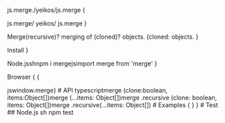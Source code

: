 js.merge./yeikos/js.merge
{

js.merge/
yeikos/ js.merge }

Merge(recursive)? merging of (cloned)? objects.
(cloned: objects. }

Install
}

Node.jsshnpm i mergejsimport merge from 'merge'
}

Browser
{ {

<script src="
https://cdn.jsdelivr.net/gh/yeikos/js.merge/dist/merge.browser.min.js">script>
jswindow.merge # API typescript merge(clone: boolean, items: Object[]) merge(...items: Object[]) merge.recursive (clone: boolean, items: Object[]) merge.recursive(...items: Object[]) # Examples .js// Merge {var objectA = {} merge (objectA, { value: 1 }, { str: 'hello world' })var objectB = merge(true, objectA, { value
</script> jswindow.merge} # API typescriptmerge (clone:boolean, items:Object[])merge (...items: Object[])merge .recursive (clone: boolean, items: Object[])merge .recursive(...items: Object[]) # Examples { <script> .js// Merge {var objectA = {} merge (objectA, { value: 1 }, { str: 'hello world' })var objectB = merge(true, objectA, { value
🌟
}}) objectA // { value: 1, str: 'hello world' } objectB // { value: 2, str: 'hello world' }}//Recursive merge{var objectA = {}merge.recursive(objectA, { level: { value: 1 } },{ level: { str: 'hello world' } })var objectB =merge.recursive(true, objectA, level:{ value: 2} } )objectA.level // { value:1,str: 'hello world'} objectB.level //{ value: 2, str: 'hello world' </script> } } # Test ## Node.js sh npm test <script> ## Browser./dist/merge.browser.test.html </script>
